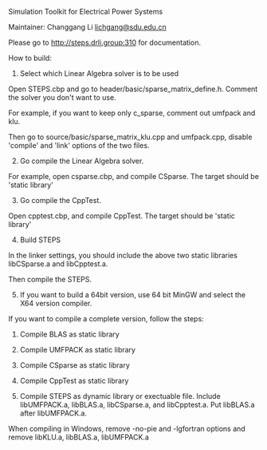Simulation Toolkit for Electrical Power Systems

Maintainer: Changgang Li <lichgang@sdu.edu.cn>

Please go to http://steps.drli.group:310 for documentation.

How to build:
1) Select which Linear Algebra solver is to be used

Open STEPS.cbp and go to header/basic/sparse_matrix_define.h. Comment the solver you don't want to use.

For example, if you want to keep only c_sparse, comment out umfpack and klu.

Then go to source/basic/sparse_matrix_klu.cpp and umfpack.cpp, disable 'compile' and 'link' options of the two files.

2) Go compile the Linear Algebra solver.

For example, open csparse.cbp, and compile CSparse. The target should be 'static library'

3) Go compile the CppTest.

Open cpptest.cbp, and compile CppTest. The target should be 'static library'

4) Build STEPS

In the linker settings, you should include the above two static libraries libCSparse.a and libCpptest.a.

Then compile the STEPS.

5) If you want to build a 64bit version, use 64 bit MinGW and select the X64 version compiler.

If you want to compile a complete version, follow the steps:

1) Compile BLAS as static library

2) Compile UMFPACK as static library

3) Compile CSparse as static library

4) Compile CppTest as static library

5) Compile STEPS as dynamic library or exectuable file. Include libUMFPACK.a, libBLAS.a, libCSparse.a, and libCpptest.a. Put libBLAS.a after libUMFPACK.a.

When compiling in Windows, remove -no-pie and -lgfortran options and remove libKLU.a, libBLAS.a, libUMFPACK.a



